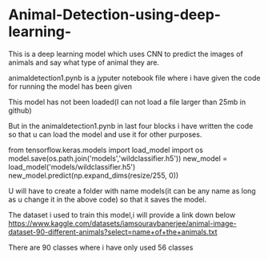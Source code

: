 # Animal-Detection-using-deep-learning-
This is a deep learning model which uses CNN to predict the images of animals and say what type of animal they are.

animaldetection1.pynb is a jyputer notebook file where i have given the code for running the model has been given

This model has not been loaded(I can not load a file larger than 25mb in github)

But in the animaldetection1.pynb in last four blocks i have written the code so that u can load the model and use it for other purposes.


from tensorflow.keras.models import load_model
import os
model.save(os.path.join('models','wildclassifier.h5'))
new_model = load_model('models/wildclassifier.h5')
new_model.predict(np.expand_dims(resize/255, 0))


U will have to create a folder with name models(it can be any name as long as u change it in the above code) so that it saves the model.

The dataset i used to train this model,i will provide a link down below
https://www.kaggle.com/datasets/iamsouravbanerjee/animal-image-dataset-90-different-animals?select=name+of+the+animals.txt

There are 90 classes where i have only used 56 classes 


